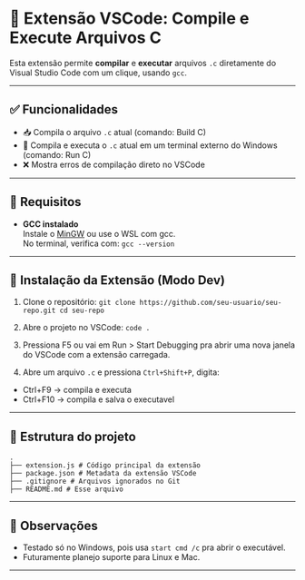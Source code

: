# 🧠 Extensão VSCode: Compile e Execute Arquivos C

Esta extensão permite **compilar** e **executar** arquivos `.c` diretamente do Visual Studio Code com um clique, usando `gcc`.

---

## ✅ Funcionalidades

- 📥 Compila o arquivo `.c` atual (comando: Build C)
- 🚀 Compila e executa o `.c` atual em um terminal externo do Windows (comando: Run C)
- ❌ Mostra erros de compilação direto no VSCode

---

## 🧪 Requisitos

- **GCC instalado**  
  Instale o [MinGW](http://www.mingw.org/) ou use o WSL com gcc.  
  No terminal, verifica com: `gcc --version`

---

## 💾 Instalação da Extensão (Modo Dev)

1. Clone o repositório: `git clone https://github.com/seu-usuario/seu-repo.git
cd seu-repo`

2. Abre o projeto no VSCode: `code .`

3. Pressiona F5 ou vai em Run > Start Debugging pra abrir uma nova janela do VSCode com a extensão carregada.

4. Abre um arquivo `.c` e pressiona `Ctrl+Shift+P`, digita:
- Ctrl+F9 → compila e executa
- Ctrl+F10 → compila e salva o executavel

---

## 📁 Estrutura do projeto
```
.
├── extension.js # Código principal da extensão
├── package.json # Metadata da extensão VSCode
├── .gitignore # Arquivos ignorados no Git
├── README.md # Esse arquivo
```
---

## 🚧 Observações

- Testado só no Windows, pois usa `start cmd /c` pra abrir o executável.
- Futuramente planejo suporte para Linux e Mac.

---

